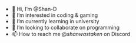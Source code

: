 - 👋 Hi, I’m @Shan-D
- 👀 I’m interested in coding & gaming
- 🌱 I’m currently learning in university
- 💞️ I’m looking to collaborate on programming
- 📫 How to reach me @_shanwastaken_ on Discord

<!---
Shan-D/Shan-D is a ✨ special ✨ repository because its `README.md` (this file) appears on your GitHub profile.
You can click the Preview link to take a look at your changes.
--->
